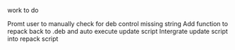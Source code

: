 work to do

Promt user to manually check for deb control missing string
Add function to repack back to .deb and auto execute update script
Intergrate update script into repack script
